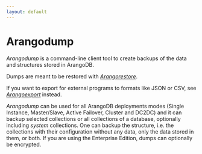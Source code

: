 ```yaml
---
layout: default
---
```

Arangodump
==========

_Arangodump_ is a command-line client tool to create backups of the data and
structures stored in ArangoDB.

Dumps are meant to be restored with [_Arangorestore_](programs-arangorestore-readme.html).

If you want to export for external programs to formats like JSON or CSV, see
[_Arangoexport_](programs-arangoexport-readme.html) instead.

_Arangodump_ can be used for all ArangoDB deployments modes (Single Instance, 
Master/Slave, Active Failover, Cluster and DC2DC) and it can backup selected collections
or all collections of a database, optionally including _system_ collections. One
can backup the structure, i.e. the collections with their configuration without
any data, only the data stored in them, or both. If you are using the Enterprise
Edition, dumps can optionally be encrypted.
